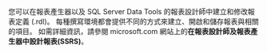 您可以在報表產生器以及 SQL Server Data Tools 的報表設計師中建立和修改報表定義 \(.rdl\)。 每種撰寫環境都會提供不同的方式來建立、開啟和儲存報表與相關的項目。 如需詳細資訊，請參閱 microsoft.com 網站上的**在報表設計師及報表產生器中設計報表\(SSRS\)**。
